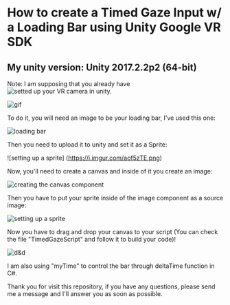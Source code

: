 # How to create a Timed Gaze Input w/ a Loading Bar using Unity Google VR SDK

## My unity version: Unity 2017.2.2p2 (64-bit)


Note: I am supposing that you already have ![setted up your VR camera in unity.](https://github.com/luaenrique/Virtual-Reality-Unity/tree/master/SettingUpYourCamera)

![gif](https://i.imgur.com/zPq3zdm.gif)


To do it, you will need an image to be your loading bar, I've used this one:

![loading bar](https://i.imgur.com/rHM064d.png)

Then you need to upload it to unity and set it as a Sprite:

![setting up a sprite] (https://i.imgur.com/aof5zTE.png)

Now, you'll need to create a canvas and inside of it you create an image:

![creating the canvas component](https://i.imgur.com/vPSb4Ju.png)

Then you have to put your sprite inside of the image component as a source image:

![setting up a sprite](https://i.imgur.com/3Z3BlM9.png)

Now you have to drag and drop your canvas to your script (You can check the file "TimedGazeScript" and follow it to build your code)!

![d&d](https://i.imgur.com/38n18RV.png)

I am also using "myTime" to control the bar through deltaTime function in C#.

Thank you for visit this repository, if you have any questions, please send me a message and I'll answer you as soon as possible.
